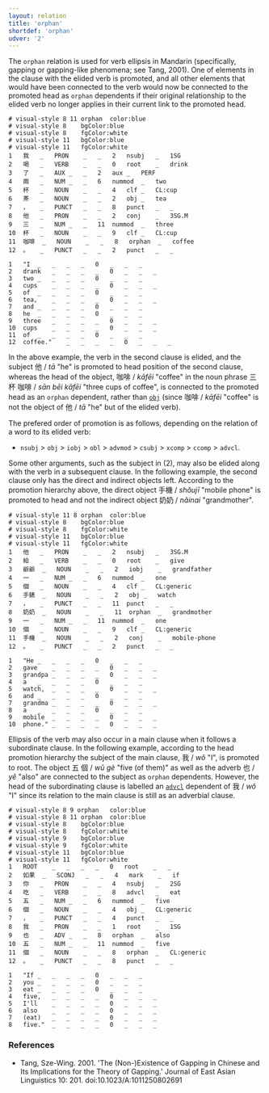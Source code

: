 ```yaml
---
layout: relation
title: 'orphan'
shortdef: 'orphan'
udver: '2'
---
```


The `orphan` relation is used for verb ellipsis in Mandarin (specifically, gapping or gapping-like phenomena; see Tang, 2001). One of elements in the clause with the elided verb is promoted, and all other elements that would have been connected to the verb would now be connected to the promoted head as `orphan` dependents if their original relationship to the elided verb no longer applies in their current link to the promoted head.

~~~ conllu
# visual-style 8 11 orphan	color:blue
# visual-style 8	bgColor:blue
# visual-style 8	fgColor:white
# visual-style 11	bgColor:blue
# visual-style 11	fgColor:white
1	我	_	PRON	_	_	2	nsubj	_	1SG
2	喝	_	VERB	_	_	0	root	_	drink
3	了	_	AUX	_	_	2	aux	_	PERF
4	兩	_	NUM	_	_	6	nummod	_	two
5	杯	_	NOUN	_	_	4	clf	_	CL:cup
6	茶	_	NOUN	_	_	2	obj	_	tea
7	，	_	PUNCT	_	_	8	punct	_	_
8	他	_	PRON	_	_	2	conj	_	3SG.M
9	三	_	NUM	_	_	11	nummod	_	three
10	杯	_	NOUN	_	_	9	clf	_	CL:cup
11	咖啡	_	NOUN	_	_	8	orphan	_	coffee
12	。	_	PUNCT	_	_	2	punct	_	_

1	"I	_	_	_	_	0	_	_	_
2	drank	_	_	_	_	0	_	_	_
3	two	_	_	_	_	0	_	_	_
4	cups	_	_	_	_	0	_	_	_
5	of	_	_	_	_	0	_	_	_
6	tea,	_	_	_	_	0	_	_	_
7	and	_	_	_	_	0	_	_	_
8	he	_	_	_	_	0	_	_	_
9	three	_	_	_	_	0	_	_	_
10	cups	_	_	_	_	0	_	_	_
11	of	_	_	_	_	0	_	_	_
12	coffee."	_	_	_	_	0	_	_	_

~~~

In the above example, the verb in the second clause is elided, and the subject 他 / _tā_ "he" is promoted to head position of the second clause, whereas the head of the object, 咖啡 / _kāfēi_ "coffee" in the noun phrase 三 杯 咖啡 / _sān bēi kāfēi_ "three cups of coffee", is connected to the promoted head as an `orphan` dependent, rather than [`obj`]() (since 咖啡 / _kāfēi_ "coffee" is not the object of 他 / _tā_ "he" but of the elided verb).

The prefered order of promotion is as follows, depending on the relation of a word to its elided verb: 

- `nsubj` > `obj` > `iobj` > `obl` > `advmod` > `csubj` > `xcomp` > `ccomp` > `advcl`.

Some other arguments, such as the subject in (2), may also be elided along with the verb in a subsequent clause. In the following example, the second clause only has the direct and indirect objects left. According to the promotion hierarchy above, the direct object 手機 / _shǒujī_ "mobile phone" is promoted to head and not the indirect object 奶奶 / _nǎinai_ "grandmother".

~~~ conllu
# visual-style 11 8 orphan	color:blue
# visual-style 8	bgColor:blue
# visual-style 8	fgColor:white
# visual-style 11	bgColor:blue
# visual-style 11	fgColor:white
1	他	_	PRON	_	_	2	nsubj	_	3SG.M
2	給	_	VERB	_	_	0	root	_	give
3	爺爺	_	NOUN	_	_	2	iobj	_	grandfather
4	一	_	NUM	_	_	6	nummod	_	one
5	個	_	NOUN	_	_	4	clf	_	CL:generic
6	手錶	_	NOUN	_	_	2	obj	_	watch
7	，	_	PUNCT	_	_	11	punct	_	_
8	奶奶	_	NOUN	_	_	11	orphan	_	grandmother
9	一	_	NUM	_	_	11	nummod	_	one
10	個	_	NOUN	_	_	9	clf	_	CL:generic
11	手機	_	NOUN	_	_	2	conj	_	mobile-phone
12	。	_	PUNCT	_	_	2	punct	_	_

1	"He	_	_	_	_	0	_	_	_
2	gave	_	_	_	_	0	_	_	_
3	grandpa	_	_	_	_	0	_	_	_
4	a	_	_	_	_	0	_	_	_
5	watch,	_	_	_	_	0	_	_	_
6	and	_	_	_	_	0	_	_	_
7	grandma	_	_	_	_	0	_	_	_
8	a	_	_	_	_	0	_	_	_
9	mobile	_	_	_	_	0	_	_	_
10	phone."	_	_	_	_	0	_	_	_

~~~

Ellipsis of the verb may also occur in a main clause when it follows a subordinate clause. In the following example, according to the head promotion hierarchy the subject of the main clause, 我 / _wǒ_ "I", is promoted to root. The object 五 個 / _wǔ gè_ "five (of them)" as well as the adverb 也 / _yě_ "also" are connected to the subject as `orphan` dependents. However, the head of the subordinating clause is labelled an [`advcl`]() dependent of 我 / _wǒ_ "I" since its relation to the main clause is still as an adverbial clause.

~~~ conllu
# visual-style 8 9 orphan	color:blue
# visual-style 8 11 orphan	color:blue
# visual-style 8	bgColor:blue
# visual-style 8	fgColor:white
# visual-style 9	bgColor:blue
# visual-style 9	fgColor:white
# visual-style 11	bgColor:blue
# visual-style 11	fgColor:white
1	ROOT	_	_	_	_	0	root	_	_
2	如果	_	SCONJ	_	_	4	mark	_	if
3	你	_	PRON	_	_	4	nsubj	_	2SG
4	吃	_	VERB	_	_	8	advcl	_	eat
5	五	_	NUM	_	_	6	nummod	_	five
6	個	_	NOUN	_	_	4	obj	_	CL:generic
7	，	_	PUNCT	_	_	4	punct	_	_
8	我	_	PRON	_	_	1	root	_	1SG
9	也	_	ADV	_	_	8	orphan	_	also
10	五	_	NUM	_	_	11	nummod	_	five
11	個	_	NOUN	_	_	8	orphan	_	CL:generic
12	。	_	PUNCT	_	_	8	punct	_	_

1	"If	_	_	_	_	0	_	_	_
2	you	_	_	_	_	0	_	_	_
3	eat	_	_	_	_	0	_	_	_
4	five,	_	_	_	_	0	_	_	_
5	I'll	_	_	_	_	0	_	_	_
6	also	_	_	_	_	0	_	_	_
7	(eat)	_	_	_	_	0	_	_	_
8	five."	_	_	_	_	0	_	_	_

~~~

### References

- Tang, Sze-Wing. 2001. 'The (Non-)Existence of Gapping in Chinese and Its Implications for the Theory of Gapping.' Journal of East Asian Linguistics 10: 201. doi:10.1023/A:1011250802691

